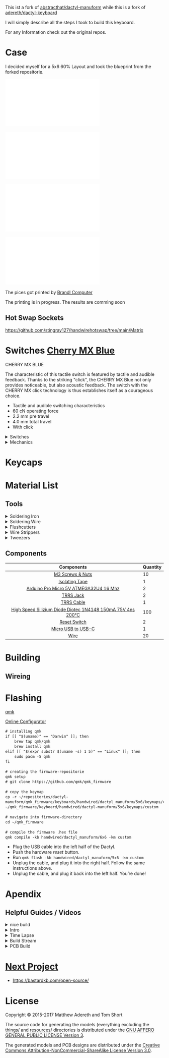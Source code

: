 This ist a fork of [abstracthat/dactyl-manuform](https://github.com/abstracthat/dactyl-manuform) while this is a fork of [adereth/dactyl-keyboard](https://github.com/adereth/dactyl-keyboard)

I will simply describe all the steps I took to build this keyboard.

For any Information check out the original repos.

# Case

I decided myself for a 5x6 60% Layout and took the blueprint from the forked repositorie.

![left](left-5x6.stl)

![left_plate](left-5x6-plate.STL)

![right](right-5x6.stl)

![right_plate](right-5x6-plate.STL)

The pices got printed by [Brandl Computer](https://brandlcomputer.de/3d-druck/)

The printing is in progress. The results are comming soon

## Hot Swap Sockets

https://github.com/stingray127/handwirehotswap/tree/main/Matrix

# Switches [Cherry MX Blue](https://www.cherrymx.de/en/cherry-mx/mx-original/mx-blue.html)

CHERRY MX BLUE

The characteristic of this tactile switch is featured by tactile and audible feedback. Thanks to the striking "click", the CHERRY MX Blue not only provides noticeable, but also acoustic feedback. The switch with the CHERRY MX click technology is thus establishes itself as a courageous choice.

- Tactile and audible switching characteristics
- 60 cN operating force
- 2.2 mm pre travel
- 4.0 mm total travel
- With click

<details close>

 <summary>Switches</summary>

 ![switches](img-explosion-mxblue.png)

</details>

<details close>

 <summary>Mechanics</summary>

![switches_gif](GIF_MXRGB_Blue.gif)

</details>

# Keycaps

# Material List

## Tools

<details close>

 <summary>Soldering Iron</summary>

 ![commingsoon]()

</details>

<details close>

 <summary>Soldering Wire</summary>

 ![commingsoon]()

</details>

<details close>

 <summary>Flushcutters</summary>

 ![commingsoon]()

</details>

<details close>

 <summary>Wire Strippers</summary>

 ![commingsoon]()

</details>

<details close>

 <summary>Tweezers</summary>

 ![commingsoon]()

</details>

## Components

| Components | Quantity
| :----------------: | :------
| [M3 Screws & Nuts]() | 10
| [Isolating Tape]() | 1
| [Arduino Pro Micro 5V ATMEGA32U4 16 Mhz](https://paradisetronic.com/en/arduino/pro-micro-module-atmega32u4-5v-16mhz-arduino-compatible) | 2
| [TRRS Jack](https://de.aliexpress.com/item/1005003763657242.html?spm=a2g0o.productlist.0.0.70b25feasvKbZ5&algo_pvid=36d94b92-7dff-4265-a678-00b574e233b7&aem_p4p_detail=202206170914193453435950843480003679084&algo_exp_id=36d94b92-7dff-4265-a678-00b574e233b7-9&pdp_ext_f=%7B%22sku_id%22%3A%2212000027083751167%22%7D&pdp_npi=2%40dis%21EUR%21%210.53%21%21%211.79%21%21%402100bdd516554824589573378e08c4%2112000027083751167%21sea) | 2
| [TRRS Cable](https://www.aliexpress.com/item/1005003278395267.html?spm=a2g0o.order_list.0.0.45eb5c5fqV8E9U) | 1
| [High Speed Silizium Diode Diotec 1N4148 150mA 75V 4ns 200°C](https://www.conrad.de/de/p/diotec-ultraschnelle-si-diode-1n4148-sod-27-75-v-150-ma-162280.html) | 100
| [Reset Switch](https://de.aliexpress.com/item/1005004001434474.html?spm=a2g0o.order_list.0.0.1d535c5fS50riU&gatewayAdapt=glo2deu) | 2
| [Micro USB to USB-C](https://www.aliexpress.com/item/1005002393327659.html?spm=a2g0o.order_list.0.0.383d5c5fEJYPPc) | 1
| [Wire](https://www.aliexpress.com/item/32825558073.html?spm=a2g0o.order_list.0.0.383d5c5fEJYPPc) | 20

# Building

## Wireing

# Flashing

[qmk](https://qmk.fm/)

[Online Configurator](https://config.qmk.fm/)

```
# installing qmk
if [[ "$(uname)" == "Darwin" ]]; then
    brew tap qmk/qmk
    brew install qmk
elif [[ "$(expr substr $(uname -s) 1 5)" == "Linux" ]]; then
    sudo pacm -S qmk
fi

# creating the firmware-repositorie
qmk setup
# git clone https://github.com/qmk/qmk_firmware

# copy the keymap
cp -r ~/repositories/dactyl-manuform/qmk_firmware/keyboards/handwired/dactyl_manuform/5x6/keymaps/custom ~/qmk_firmware/keyboard/handwired/dactyl-manuform/5x6/keymaps/custom

# navigate into firmware-directory
cd ~/qmk_firmware

# compile the firmware .hex file
qmk compile -kb handwired/dactyl_manuform/6x6 -km custom
```

- Plug the USB cable into the left half of the Dactyl.
- Push the hardware *reset* button.
- Run `qmk flash -kb handwired/dactyl_manuform/5x6 -km custom`
- Unplug the cable, and plug it into the right half. Follow the same instructions above.
- Unplug the cable, and plug it back into the left half. You’re done!

# Apendix

## Helpful Guides / Videos

<details close>

 <summary>nice build</summary>

https://arnmk.com/building-a-dactyl-manuform-with-hot-swappable-sockets/

</details>

<details close>

 <summary>Intro</summary>

https://www.youtube.com/watch?v=CxNKWNKBLMs

</details>

<details close>

 <summary>Time Lapse</summary>

https://www.youtube.com/watch?v=jImOY9Bgv74

</details>

<details close>

 <summary>Build Stream</summary>

[part 1](https://www.youtube.com/watch?v=dWC_8BOArzc)

[part 2](https://www.youtube.com/watch?v=fDc6rjZGYiI)

[part 3](https://www.youtube.com/watch?v=r-CKnaoSmCk)

[part 4](https://www.youtube.com/watch?v=Oloh3Yabu6I)

</details>

<details close>

 <summary>PCB Build</summary>

https://www.youtube.com/watch?v=Y57lNIpAdT4

</details>

# [Next Project](https://www.youtube.com/watch?v=MEuKa5OjU8g)

- https://bastardkb.com/open-source/

# License

Copyright © 2015-2017 Matthew Adereth and Tom Short

The source code for generating the models (everything excluding the [things/](things/) and [resources/](resources/) directories is distributed under the [GNU AFFERO GENERAL PUBLIC LICENSE Version 3](LICENSE).

The generated models and PCB designs are distributed under the [Creative Commons Attribution-NonCommercial-ShareAlike License Version 3.0](LICENSE-models).

